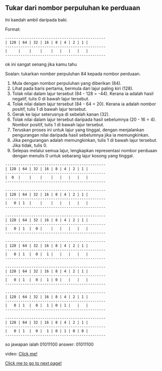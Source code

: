 ## Tukar dari nombor perpuluhan ke perduaan

Ini kaedah ambil daripada baki.

Format:
```
----------------------------------------------
| 128 | 64 | 32 | 16 | 8 | 4 | 2 | 1 |
----------------------------------------------
|     |    |    |    |   |   |   |   |
----------------------------------------------

```

ok ini sangat senang jika kamu tahu

Soalan: tukarkan nomber perpuluhan 84 kepada nombor perduaan.

1. Mula dengan nombor perpuluhan yang diberikan (84).
2. Lihat pada baris pertama, bermula dari lajur paling kiri (128).
3. Tolak nilai dalam lajur tersebut (84 - 128 = -44). Kerana ia adalah hasil negatif, tulis 0 di bawah lajur tersebut.
4. Tolak nilai dalam lajur tersebut (84 - 64 = 20). Kerana ia adalah nombor positif, tulis 1 di bawah lajur tersebut.
5. Gerak ke lajur seterusnya di sebelah kanan (32).
6. Tolak nilai dalam lajur tersebut daripada hasil sebelumnya (20 - 16 = 4). Nombor positif, tulis 1 di bawah lajur tersebut.
7. Teruskan proses ini untuk lajur yang tinggal, dengan menjalankan pengurangan nilai daripada hasil sebelumnya jika ia memungkinkan.
8. Jika pengurangan adalah memungkinkan, tulis 1 di bawah lajur tersebut. Jika tidak, tulis 0.
9. Selepas melalui semua lajur, lengkapkan representasi nombor perduaan dengan menulis 0 untuk sebarang lajur kosong yang tinggal.

```
----------------------------------------------
| 128 | 64 | 32 | 16 | 8 | 4 | 2 | 1 |
----------------------------------------------
|  0  |    |    |    |   |   |   |   |
----------------------------------------------
```

```
----------------------------------------------
| 128 | 64 | 32 | 16 | 8 | 4 | 2 | 1 |
----------------------------------------------
|   0 | 1  |    |    |   |   |   |   |
----------------------------------------------

```

```
----------------------------------------------
| 128 | 64 | 32 | 16 | 8 | 4 | 2 | 1 |
----------------------------------------------
|   0 | 1  |  0 |    |   |   |   |   |
----------------------------------------------
```

```
----------------------------------------------
| 128 | 64 | 32 | 16 | 8 | 4 | 2 | 1 |
----------------------------------------------
|   0 | 1  |  0 |  1 |   |   |   |   |
----------------------------------------------
```

```
----------------------------------------------
| 128 | 64 | 32 | 16 | 8 | 4 | 2 | 1 |
----------------------------------------------
|   0 | 1  |  0 |  1 | 0 |   |   |   |
----------------------------------------------
```

```
----------------------------------------------
| 128 | 64 | 32 | 16 | 8 | 4 | 2 | 1 |
----------------------------------------------
|   0 | 1  |  0 |  1 | 0 | 1 |   |   |
----------------------------------------------
```

```
----------------------------------------------
| 128 | 64 | 32 | 16 | 8 | 4 | 2 | 1 |
----------------------------------------------
|   0 | 1  |  0 |  1 | 0 | 1 | 0 | 0 |
----------------------------------------------
```
so jawapan ialah 01011100
answer: 01011100

video: 
[Click me!](https://drive.google.com/file/d/1ddvsZ99gazHuyAL9SdqZdMLvAqsEbFgy/view?usp=sharing)


[Click me to go to next page!](https://chiayunhau.github.io/ask-nota/#/Malay/2.2.3)
